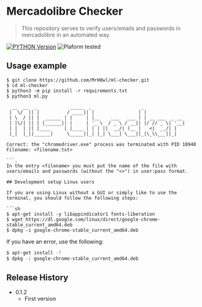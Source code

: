 # Mercadolibre Checker
> This repository serves to verify users/emails and passwords in mercadolibre in an automated way.

[![PYTHON Version][py-image]][py-url]
![Plaform tested][platform-img]


## Usage example

```
$ git clone https://github.com/MrH0wl/ml-checker.git
$ cd ml-checker
$ python3 -m pip install -r requirements.txt
$ python3 ml.py

  __  __  _            _____  _                  _
 |  \/  || |          / ____|| |                | |
 | \  / || |  ______ | |     | |__    ___   ___ | | __ ___  _ __
 | |\/| || | |______|| |     | '_ \  / _ \ / __|| |/ // _ \| '__|
 | |  | || |____     | |____ | | | ||  __/| (__ |   <|  __/| |
 |_|  |_||______|     \_____||_| |_| \___| \___||_|\_\\___||_|

Correct: the "chromedriver.exe" process was terminated with PID 10948
Filename: <filename.txt>

```.
In the entry <filename> you must put the name of the file with users/emails and passwords (without the "<>") in user:pass format.

## Development setup Linux users

If you are using Linux without a GUI or simply like to use the terminal, you should follow the following steps:

```sh
$ apt-get install -y libappindicator1 fonts-liberation
$ wget https://dl.google.com/linux/direct/google-chrome-stable_current_amd64.deb
$ dpkg -i google-chrome-stable_current_amd64.deb
```

If you have an error, use the following:

```sh
$ apt-get install -f
$ dpkg -i google-chrome-stable_current_amd64.deb
```

## Release History

* 0.1.2
    * First version



<!-- Markdown link & img dfn's -->
[py-image]: https://img.shields.io/badge/python-3.7-green.svg?style=flat-square
[py-url]: https://www.python.org/downloads/
[platform-img]: https://img.shields.io/badge/tested-Win%20%7C%20Linux-blue.svg?style=flat-square
